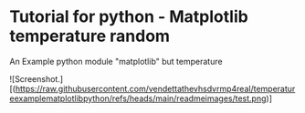 # Tutorial for python - Matplotlib temperature random
An Example python module "matplotlib" but temperature

![Screenshot.][(https://raw.githubusercontent.com/vendettathevhsdvrmp4real/temperatureexamplematplotlibpython/refs/heads/main/readmeimages/test.png)]
